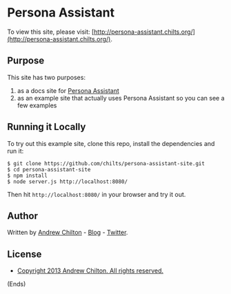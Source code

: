 # Persona Assistant #

To view this site, please visit: [http://persona-assistant.chilts.org/](http://persona-assistant.chilts.org/).

## Purpose ##

This site has two purposes:

1. as a docs site for [Persona Assistant](https://github.com/chilts/jquery.persona-assistant.js)
1. as an example site that actually uses Persona Assistant so you can see a few examples

## Running it Locally ##

To try out this example site, clone this repo, install the dependencies and run it:

```
$ git clone https://github.com/chilts/persona-assistant-site.git
$ cd persona-assistant-site
$ npm install
$ node server.js http://localhost:8080/
```

Then hit ```http://localhost:8080/``` in your browser and try it out.

## Author ##

Written by [Andrew Chilton](http://chilts.org/) - [Blog](http://chilts.org/blog/) -
[Twitter](https://twitter.com/andychilton).

## License ##

* [Copyright 2013 Andrew Chilton.  All rights reserved.](http://chilts.mit-license.org/2013/)

(Ends)
